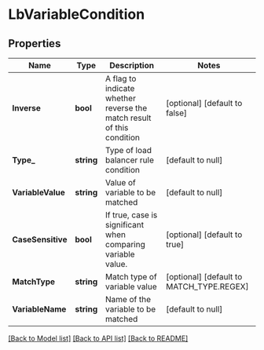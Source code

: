 # LbVariableCondition

## Properties
Name | Type | Description | Notes
------------ | ------------- | ------------- | -------------
**Inverse** | **bool** | A flag to indicate whether reverse the match result of this condition | [optional] [default to false]
**Type_** | **string** | Type of load balancer rule condition | [default to null]
**VariableValue** | **string** | Value of variable to be matched | [default to null]
**CaseSensitive** | **bool** | If true, case is significant when comparing variable value.  | [optional] [default to true]
**MatchType** | **string** | Match type of variable value | [optional] [default to MATCH_TYPE.REGEX]
**VariableName** | **string** | Name of the variable to be matched | [default to null]

[[Back to Model list]](../README.md#documentation-for-models) [[Back to API list]](../README.md#documentation-for-api-endpoints) [[Back to README]](../README.md)

